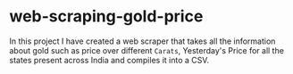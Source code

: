 # web-scraping-gold-price
In this project I have created a web scraper that takes all the information about gold such as price over different `Carats`, Yesterday's Price for all the states present across India and compiles it into a CSV.
